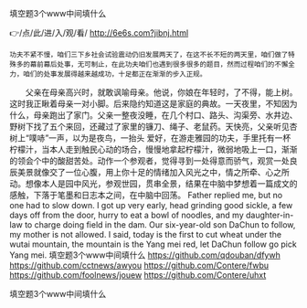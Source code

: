 
填空题3个www中间填什么




👉/点/此/进/入/观/看/ http://6e6s.com?jibnj.html




	功夫不紧不慢，咱们三下乡社会试验震动仍旧发展两天了，在这不长不短的两天里，咱们做了特殊多的幕前幕后处事，无可制止，在此功夫咱们也遇到很多很多的题目，然而过程咱们的不懈全力，咱们的处事发展得越来越成功，十足都正在渐渐的步入正规。
　　父亲在母亲高兴时，就敢讽喻母亲。他说，你娘在年轻时，了不得，能上树。这时我正瞅着母亲一对小脚。后来隐约知道这是家庭的典故。一天夜里，不知因为什么，母亲跑出了家门。父亲一整夜没睡，在几个村口、路头、沟渠旁、水井边、野树下找了五个来回，还藏过了家里的镰刀、绳子、老鼠药。天快亮，父亲听见杏树上“噗哧”一声，以为是夜鸟，一抬头
爱好，在游走雅园的功夫，手里托有一杯柠檬汁，当本人走到触民心动的场合，慢慢地拿起柠檬汁，微弱地吸上一口，渐渐的领会个中的酸甜苦处。动作一个参观者，觉得寻到一处得意而骄气，观赏一处良辰美景就像交了一位心腹，用上你十足的情绪加入风光之中，情之所牵、心之所动。想像本人是园中风光，参观世园，贯串全景，结果在中脑中梦想着一篇成文的感触，下落于笔墨和日志本之间，在中脑中回荡。
Father replied me, but no one had to slow down.
I got up very early, head grinding good sickle, a few days off from the door, hurry to eat a bowl of noodles, and my daughter-in-law to charge doing field in the dam.
Our six-year-old son DaChun to follow, my mother is not allowed.
I said, today is the first to cut wheat under the wutai mountain, the mountain is the Yang mei red, let DaChun follow go pick Yang mei.
填空题3个www中间填什么 https://github.com/qdouban/dfywh
https://github.com/cctnews/awyou
https://github.com/Contere/fwbu
https://github.com/foolnews/jouew
https://github.com/Contere/uhxt





填空题3个www中间填什么
